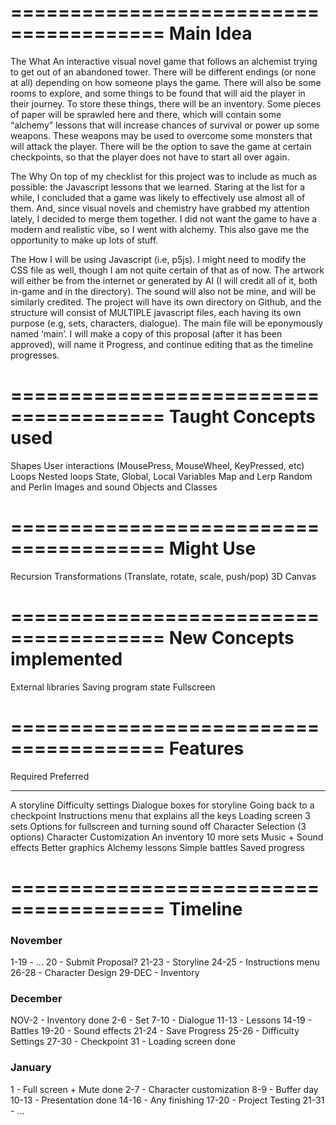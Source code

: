 =======================================
Main Idea
=======================================
The What
An interactive visual novel game that follows an alchemist trying to get out of an abandoned tower. There will be different endings (or none at all) depending on how someone plays the game. There will also be some rooms to explore, and some things to be found that will aid the player in their journey. To store these things, there will be an inventory. Some pieces of paper will be sprawled here and there, which will contain some “alchemy” lessons that will increase chances of survival or power up some weapons. These weapons may be used to overcome some monsters that will attack the player. There will be the option to save the game at certain checkpoints, so that the player does not have to start all over again.

The Why
On top of my checklist for this project was to include as much as possible: the Javascript lessons that we learned. Staring at the list for a while, I concluded that a game was likely to effectively use almost all of them. And, since visual novels and chemistry have grabbed my attention lately, I decided to merge them together. I did not want the game to have a modern and realistic vibe, so I went with alchemy. This also gave me the opportunity to make up lots of stuff.

The How
I will be using Javascript (i.e, p5js). I might need to modify the CSS file as well, though I am not quite certain of that as of now. The artwork will either be from the internet or generated by AI (I will credit all of it, both in-game and in the directory). The sound will also not be mine, and will be similarly credited. The project will have its own directory on Github, and the structure will consist of MULTIPLE javascript files, each having its own purpose (e.g, sets, characters, dialogue). The main file will be eponymously named ‘main’. I will make a copy of this proposal (after it has been approved), will name it Progress, and continue editing that as the timeline progresses.



=======================================
Taught Concepts used
=======================================
Shapes
User interactions (MousePress, MouseWheel, KeyPressed, etc)
Loops
Nested loops
State, Global, Local Variables
Map and Lerp
Random and Perlin
Images and sound
Objects and Classes



=======================================
Might Use
=======================================
Recursion
Transformations (Translate, rotate, scale, push/pop)
3D Canvas



=======================================
New Concepts implemented
=======================================
External libraries
Saving program state
Fullscreen



=======================================
Features
=======================================
  Required                                                            Preferred
------------                                                        --------------
A storyline                                                         Difficulty settings
Dialogue boxes for storyline                                        Going back to a checkpoint
Instructions menu that explains all the keys                        Loading screen
3 sets                                                              Options for fullscreen and turning sound off
Character Selection (3 options)                                     Character Customization
An inventory                                                        10 more sets
Music + Sound effects                                               Better graphics
Alchemy lessons
Simple battles
Saved progress


=======================================
Timeline
=======================================

### November ###
1-19    - ...
20      - Submit Proposal?
21-23   - Storyline
24-25   - Instructions menu
26-28   - Character Design
29-DEC  - Inventory


### December ###
NOV-2   - Inventory done
2-6     - Set
7-10    - Dialogue
11-13   - Lessons
14-19   - Battles
19-20   - Sound effects
21-24   - Save Progress
25-26   - Difficulty Settings
27-30   - Checkpoint
31      - Loading screen done


### January ###
1       - Full screen + Mute done
2-7     - Character customization
8-9     - Buffer day
10-13   - Presentation done
14-16   - Any finishing
17-20   - Project Testing
21-31   - ...




